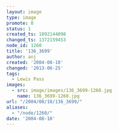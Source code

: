 ```yaml
---
layout: image
type: image
promote: 0
status: 1
created_ts: 1092144098
changed_ts: 1372159453
node_id: 1260
title: '136_3699'
author: anj
created: '2004-08-10'
changed: '2013-06-25'
tags:
  - Lewis Pass
images:
  - src: image/images/136_3699-1260.jpg
    name: 136_3699-1260.jpg
url: "/2004/08/10/136_3699/"
aliases:
  - "/node/1260/"
date: '2004-08-10'
---
```


